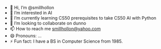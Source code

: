 - 👋 Hi, I’m @smillhollon
- 👀 I’m interested in AI
- 🌱 I’m currently learning CS50 prerequisites to take CS50 AI with Python
- 💞️ I’m looking to collaborate on dunno
- 📫 How to reach me smillhollon@yahoo.com
- 😄 Pronouns: ...
- ⚡ Fun fact: I have a BS in Computer Science from 1985.

<!---
smillhollon/smillhollon is a ✨ special ✨ repository because its `README.md` (this file) appears on your GitHub profile.
You can click the Preview link to take a look at your changes.
--->
